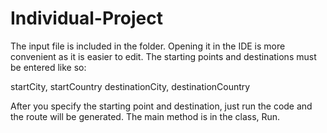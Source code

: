 # Individual-Project
The input file is included in the folder. Opening it in the IDE is more convenient as it is easier to edit. The starting points and destinations must be entered like so:

startCity, startCountry
destinationCity, destinationCountry

After you specify the starting point and destination, just run the code and the route will be generated. The main method is in the class, Run.
